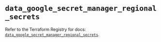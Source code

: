 # `data_google_secret_manager_regional_secrets`

Refer to the Terraform Registry for docs: [`data_google_secret_manager_regional_secrets`](https://registry.terraform.io/providers/hashicorp/google/6.39.0/docs/data-sources/secret_manager_regional_secrets).
